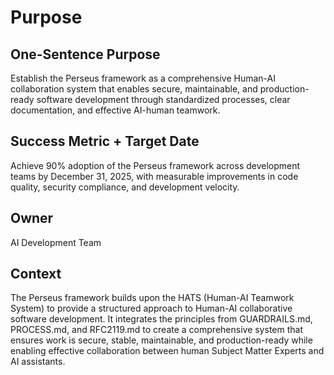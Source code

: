 # Purpose

## One-Sentence Purpose
Establish the Perseus framework as a comprehensive Human-AI collaboration system that enables secure, maintainable, and production-ready software development through standardized processes, clear documentation, and effective AI-human teamwork.

## Success Metric + Target Date
Achieve 90% adoption of the Perseus framework across development teams by December 31, 2025, with measurable improvements in code quality, security compliance, and development velocity.

## Owner
AI Development Team

## Context
The Perseus framework builds upon the HATS (Human-AI Teamwork System) to provide a structured approach to Human-AI collaborative software development. It integrates the principles from GUARDRAILS.md, PROCESS.md, and RFC2119.md to create a comprehensive system that ensures work is secure, stable, maintainable, and production-ready while enabling effective collaboration between human Subject Matter Experts and AI assistants.
